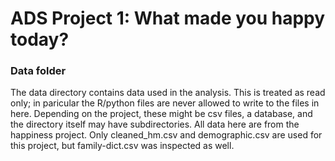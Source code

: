 # ADS Project 1: What made you happy today?
### Data folder

The data directory contains data used in the analysis. This is treated as read only; in paricular the R/python files are never allowed to write to the files in here. Depending on the project, these might be csv files, a database, and the directory itself may have subdirectories.
All data here are from the happiness project. Only cleaned_hm.csv and demographic.csv are used for this project, but family-dict.csv was inspected as well.

